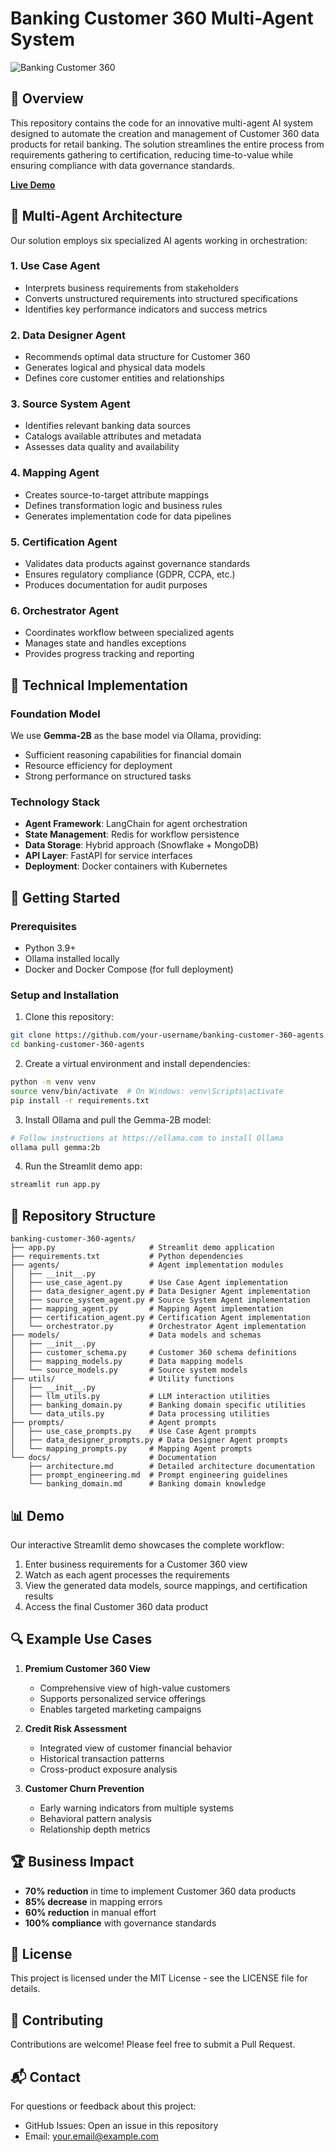 # Banking Customer 360 Multi-Agent System

![Banking Customer 360](https://via.placeholder.com/1200x300?text=Banking+Customer+360+Multi-Agent+System)

## 🏦 Overview

This repository contains the code for an innovative multi-agent AI system designed to automate the creation and management of Customer 360 data products for retail banking. The solution streamlines the entire process from requirements gathering to certification, reducing time-to-value while ensuring compliance with data governance standards.

**[Live Demo](https://your-streamlit-app-url.com)**

## 🤖 Multi-Agent Architecture

Our solution employs six specialized AI agents working in orchestration:

### 1. Use Case Agent
- Interprets business requirements from stakeholders
- Converts unstructured requirements into structured specifications
- Identifies key performance indicators and success metrics

### 2. Data Designer Agent
- Recommends optimal data structure for Customer 360
- Generates logical and physical data models
- Defines core customer entities and relationships

### 3. Source System Agent
- Identifies relevant banking data sources
- Catalogs available attributes and metadata
- Assesses data quality and availability

### 4. Mapping Agent
- Creates source-to-target attribute mappings
- Defines transformation logic and business rules
- Generates implementation code for data pipelines

### 5. Certification Agent
- Validates data products against governance standards
- Ensures regulatory compliance (GDPR, CCPA, etc.)
- Produces documentation for audit purposes

### 6. Orchestrator Agent
- Coordinates workflow between specialized agents
- Manages state and handles exceptions
- Provides progress tracking and reporting

## 🧠 Technical Implementation

### Foundation Model
We use **Gemma-2B** as the base model via Ollama, providing:
- Sufficient reasoning capabilities for financial domain
- Resource efficiency for deployment
- Strong performance on structured tasks

### Technology Stack
- **Agent Framework**: LangChain for agent orchestration
- **State Management**: Redis for workflow persistence
- **Data Storage**: Hybrid approach (Snowflake + MongoDB)
- **API Layer**: FastAPI for service interfaces
- **Deployment**: Docker containers with Kubernetes

## 🚀 Getting Started

### Prerequisites
- Python 3.9+
- Ollama installed locally
- Docker and Docker Compose (for full deployment)

### Setup and Installation

1. Clone this repository:
```bash
git clone https://github.com/your-username/banking-customer-360-agents.git
cd banking-customer-360-agents
```

2. Create a virtual environment and install dependencies:
```bash
python -m venv venv
source venv/bin/activate  # On Windows: venv\Scripts\activate
pip install -r requirements.txt
```

3. Install Ollama and pull the Gemma-2B model:
```bash
# Follow instructions at https://ollama.com to install Ollama
ollama pull gemma:2b
```

4. Run the Streamlit demo app:
```bash
streamlit run app.py
```

## 📂 Repository Structure

```
banking-customer-360-agents/
├── app.py                     # Streamlit demo application
├── requirements.txt           # Python dependencies
├── agents/                    # Agent implementation modules
│   ├── __init__.py
│   ├── use_case_agent.py      # Use Case Agent implementation
│   ├── data_designer_agent.py # Data Designer Agent implementation
│   ├── source_system_agent.py # Source System Agent implementation
│   ├── mapping_agent.py       # Mapping Agent implementation
│   ├── certification_agent.py # Certification Agent implementation
│   └── orchestrator.py        # Orchestrator Agent implementation
├── models/                    # Data models and schemas
│   ├── __init__.py
│   ├── customer_schema.py     # Customer 360 schema definitions
│   ├── mapping_models.py      # Data mapping models
│   └── source_models.py       # Source system models
├── utils/                     # Utility functions
│   ├── __init__.py
│   ├── llm_utils.py           # LLM interaction utilities
│   ├── banking_domain.py      # Banking domain specific utilities
│   └── data_utils.py          # Data processing utilities
├── prompts/                   # Agent prompts
│   ├── use_case_prompts.py    # Use Case Agent prompts
│   ├── data_designer_prompts.py # Data Designer Agent prompts
│   └── mapping_prompts.py     # Mapping Agent prompts
└── docs/                      # Documentation
    ├── architecture.md        # Detailed architecture documentation
    ├── prompt_engineering.md  # Prompt engineering guidelines
    └── banking_domain.md      # Banking domain knowledge
```

## 📊 Demo

Our interactive Streamlit demo showcases the complete workflow:

1. Enter business requirements for a Customer 360 view
2. Watch as each agent processes the requirements
3. View the generated data models, source mappings, and certification results
4. Access the final Customer 360 data product

## 🔍 Example Use Cases

1. **Premium Customer 360 View**
   - Comprehensive view of high-value customers
   - Supports personalized service offerings
   - Enables targeted marketing campaigns

2. **Credit Risk Assessment**
   - Integrated view of customer financial behavior
   - Historical transaction patterns
   - Cross-product exposure analysis

3. **Customer Churn Prevention**
   - Early warning indicators from multiple systems
   - Behavioral pattern analysis
   - Relationship depth metrics

## 🏆 Business Impact

- **70% reduction** in time to implement Customer 360 data products
- **85% decrease** in mapping errors
- **60% reduction** in manual effort
- **100% compliance** with governance standards

## 📝 License

This project is licensed under the MIT License - see the LICENSE file for details.

## 🤝 Contributing

Contributions are welcome! Please feel free to submit a Pull Request.

## 📬 Contact

For questions or feedback about this project:
- GitHub Issues: Open an issue in this repository
- Email: your.email@example.com
